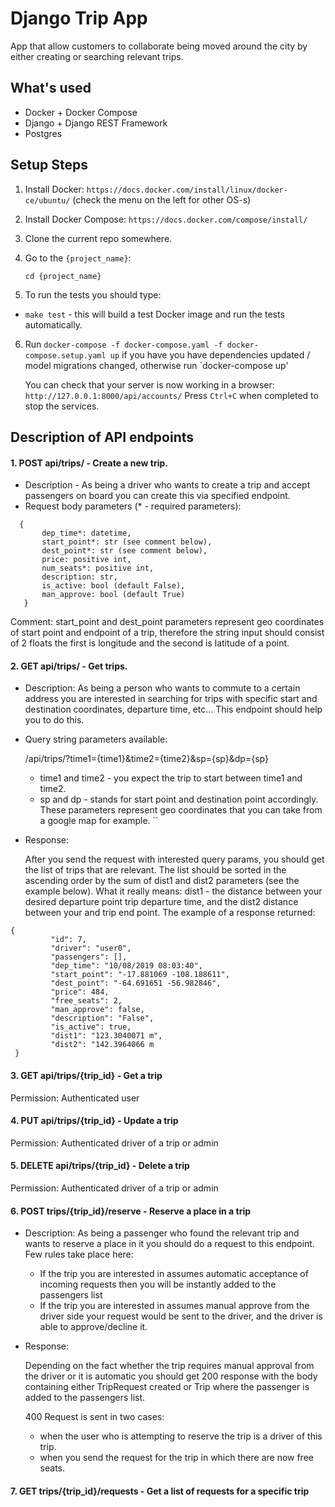 # Django Trip App

App that allow customers to collaborate being moved around the city by either creating or searching relevant trips.

## What's used

* Docker + Docker Compose
* Django + Django REST Framework
* Postgres

## Setup Steps

1. Install Docker: `https://docs.docker.com/install/linux/docker-ce/ubuntu/` (check the menu on the left for other OS-s)
2. Install Docker Compose: `https://docs.docker.com/compose/install/`
3. Clone the current repo somewhere.

4. Go to the `{project_name}`:<br/>

    `cd {project_name}`

5. To run the tests you should type:

* `make test` - this will build a test Docker image and run the tests automatically.

6. Run `docker-compose -f docker-compose.yaml -f docker-compose.setup.yaml up` if you have
   you have dependencies updated / model migrations changed, otherwise run `docker-compose up'

    You can check that your server is now working in a browser:
        `http://127.0.0.1:8000/api/accounts/`
    Press `Ctrl+C` when completed to stop the services.
    
 ## Description of API endpoints
 
 #### 1. POST api/trips/ -  Create a new trip.
 
 * Description - As being a driver who wants to create a trip and accept passengers
 on board you can create this via specified endpoint.
 * Request body parameters (* - required parameters):
 ```
   {
        dep_time*: datetime,
        start_point*: str (see comment below),
        dest_point*: str (see comment below),
        price: positive int,
        num_seats*: positive int,
        description: str,
        is_active: bool (default False),
        man_approve: bool (default True)
    }
 ```

Comment: start_point and dest_point parameters represent geo coordinates of start point and 
endpoint of a trip, therefore the string input should consist of 2 floats the first is longitude and
the second is latitude of a point.

 #### 2. GET api/trips/ -  Get trips.
 
 * Description:
       As being a person who wants to commute to a certain address you are interested 
 in searching for trips with specific start and destination coordinates, departure time, etc... This
 endpoint should help you to do this.
 
 * Query string parameters available:
 
    /api/trips/?time1={time1}&time2={time2}&sp={sp}&dp={sp}
    
    * time1 and time2 - you expect the trip to start between time1 and time2. 
    * sp and dp - stands for start point and destination point accordingly. These parameters represent 
    geo coordinates that you can take from a google map for example. ``
  
  - Response:
  
      After you send the request with interested query params, you should get the list of trips
  that are relevant. The list should be sorted in the ascending order by the sum of dist1 and dist2
  parameters (see the example below). What it really means: dist1 - the distance between your desired 
  departure point trip departure time, and the dist2 distance between your and trip end point.
  The example of a response returned:
   ```
   {
            "id": 7,
            "driver": "user0",
            "passengers": [],
            "dep_time": "10/08/2019 08:03:40",
            "start_point": "-17.881069 -108.188611",
            "dest_point": "-64.691651 -56.982846",
            "price": 484,
            "free_seats": 2,
            "man_approve": false,
            "description": "False",
            "is_active": true,
            "dist1": "123.3040071 m",
            "dist2": "142.3964066 m
    }
 ```

#### 3. GET api/trips/{trip_id} -  Get a trip
   
   Permission: Authenticated user
   
#### 4. PUT api/trips/{trip_id} -  Update a trip

   Permission: Authenticated driver of a trip or admin

#### 5. DELETE api/trips/{trip_id} -  Delete a trip

   Permission: Authenticated driver of a trip or admin

#### 6. POST trips/{trip_id}/reserve - Reserve a place in a trip 

 * Description: As being a passenger who found the relevant trip and wants to reserve a place 
    in it you should do a request to this endpoint. Few rules take place here:
    * If the trip you are interested in assumes automatic acceptance of incoming requests
      then you will be instantly added to the passengers list
    * If the trip you are interested in assumes manual approve from the driver side your request would
      be sent to the driver, and the driver is able to approve/decline it. 
    
  * Response:
  
      Depending on the fact whether the trip requires manual approval from the driver or it is automatic
      you should get 200 response with the body containing either TripRequest created or Trip where the passenger
      is added to the passengers list.
      
      400 Request is sent in two cases:
      * when the user who is attempting to reserve the trip is a driver of this trip.
      * when you send the request for the trip in which there are now free seats.
 
 
#### 7. GET trips/{trip_id}/requests - Get a list of requests for a specific trip
   
